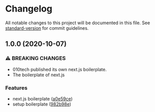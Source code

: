 # Changelog

All notable changes to this project will be documented in this file. See [standard-version](https://github.com/conventional-changelog/standard-version) for commit guidelines.

## 1.0.0 (2020-10-07)


### ⚠ BREAKING CHANGES

* 010tech published its own next.js boilerplate.
* The boilerplate of next.js

### Features

* next.js boilerplate ([a0e59ce](https://github.com/010tech/nextjs-boilerplate/commit/a0e59cebddf4cd49b0a677b9c4ee93870173b011))
* setup boilerplate ([982b98e](https://github.com/010tech/nextjs-boilerplate/commit/982b98ee3a80b48e585509a743de5cc1ea17b59b))
